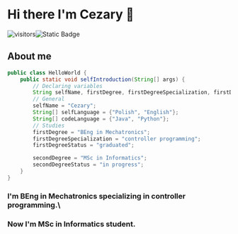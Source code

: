 # Hi there I'm Cezary 👋
![visitors](https://visitor-badge.laobi.icu/badge?page_id=roquv13.roquv13)![Static Badge](https://img.shields.io/badge/OS-MacOS-blue?logo=Apple)


## About me
```java
public class HelloWorld {
    public static void selfIntroduction(String[] args) {
        // Declaring variables
        String selfName, firstDegree, firstDegreeSpecialization, firstDegreeStatus, secondDegree, secondDegreeStatus;
        // General
        selfName = "Cezary";
        String[] selfLanguage = {"Polish", "English"};
        String[] codeLanguage = {"Java", "Python"};
        // Studies
        firstDegree = "BEng in Mechatronics";
        firstDegreeSpecialization = "controller programming";
        firstDegreeStatus = "graduated";

        secondDegree = "MSc in Informatics";
        secondDegreeStatus = "in progress";
    }
}
```
### I'm BEng in Mechatronics specializing in controller programming.\
### Now I'm MSc in Informatics student.
<!--
**Roquv13/Roquv13** is a ✨ _special_ ✨ repository because its `README.md` (this file) appears on your GitHub profile.

Here are some ideas to get you started:

- 🔭 I’m currently working on ...
- 🌱 I’m currently learning ...
- 👯 I’m looking to collaborate on ...
- 🤔 I’m looking for help with ...
- 💬 Ask me about ...
- 📫 How to reach me: ...
- 😄 Pronouns: ...
- ⚡ Fun fact: ...
-->
